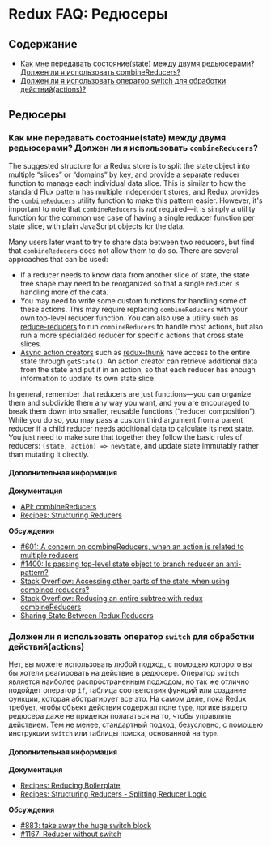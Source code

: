 # Redux FAQ: Редюсеры

## Содержание

- [Как мне передавать состояние(state) между двумя редьюсерами? Должен ли я использовать combineReducers?](#reducers-share-state) 
- [Должен ли я использовать оператор switch для обработки действий(actions)?](#reducers-use-switch) 



## Редюсеры

<a id="reducers-share-state"></a>
### Как мне передавать состояние(state) между двумя редьюсерами? Должен ли я использовать `combineReducers`?

The suggested structure for a Redux store is to split the state object into multiple “slices” or “domains” by key, and provide a separate reducer function to manage each individual data slice. This is similar to how the standard Flux pattern has multiple independent stores, and Redux provides the [`combineReducers`](/docs/api/combineReducers.md) utility function to make this pattern easier. However, it's important to note that `combineReducers` is *not* required—it is simply a utility function for the common use case of having a single reducer function per state slice, with plain JavaScript objects for the data.

Many users later want to try to share data between two reducers, but find that `combineReducers` does not allow them to do so. There are several approaches that can be used:

* If a reducer needs to know data from another slice of state, the state tree shape may need to be reorganized so that a single reducer is handling more of the data.
* You may need to write some custom functions for handling some of these actions. This may require replacing `combineReducers` with your own top-level reducer function. You can also use a utility such as [reduce-reducers](https://github.com/acdlite/reduce-reducers) to run `combineReducers` to handle most actions, but also run a more specialized reducer for specific actions that cross state slices.
* [Async action creators](advanced/AsyncActions.md) such as [redux-thunk](https://github.com/gaearon/redux-thunk) have access to the entire state through `getState()`. An action creator can retrieve additional data from the state and put it in an action, so that each reducer has enough information to update its own state slice.

In general, remember that reducers are just functions—you can organize them and subdivide them any way you want, and you are encouraged to break them down into smaller, reusable functions (“reducer composition”). While you do so, you may pass a custom third argument from a parent reducer if a child reducer needs additional data to calculate its next state. You just need to make sure that together they follow the basic rules of reducers: `(state, action) => newState`, and update state immutably rather than mutating it directly.

#### Дополнительная информация

**Документация**
- [API: combineReducers](/docs/api/combineReducers.md)
- [Recipes: Structuring Reducers](/docs/recipes/StructuringReducers.md)

**Обсуждения**
- [#601: A concern on combineReducers, when an action is related to multiple reducers](https://github.com/reactjs/redux/issues/601)
- [#1400: Is passing top-level state object to branch reducer an anti-pattern?](https://github.com/reactjs/redux/issues/1400)
- [Stack Overflow: Accessing other parts of the state when using combined reducers?](http://stackoverflow.com/questions/34333979/accessing-other-parts-of-the-state-when-using-combined-reducers)
- [Stack Overflow: Reducing an entire subtree with redux combineReducers](http://stackoverflow.com/questions/34427851/reducing-an-entire-subtree-with-redux-combinereducers)
- [Sharing State Between Redux Reducers](https://invalidpatent.wordpress.com/2016/02/18/sharing-state-between-redux-reducers/)


<a id="reducers-use-switch"></a>
### Должен ли я использовать оператор `switch` для обработки действий(actions)

Нет, вы можете использовать любой подход, с помощью которого вы бы хотели реагировать на действие в редюсере. Оператор `switch` является наиболее распространенным подходом, но так же отлично подойдет оператор `if`, таблица соответствия функций или создание функции, которая абстрагирует все это. На самом деле, пока Redux требует, чтобы объект действия содержал поле `type`, логике вашего редюсера даже не придется полагаться на то, чтобы управлять действием.
Тем не менее, стандартный подход, безусловно, с помощью инструкции `switch`  или таблицы поиска, основанной на `type`.


#### Дополнительная информация

**Документация**
- [Recipes: Reducing Boilerplate](/docs/recipes/ReducingBoilerplate.md)
- [Recipes: Structuring Reducers - Splitting Reducer Logic](/docs/recipes/reducers/SplittingReducerLogic.md)

**Обсуждения**
- [#883: take away the huge switch block](https://github.com/reactjs/redux/issues/883)
- [#1167: Reducer without switch](https://github.com/reactjs/redux/issues/1167)
